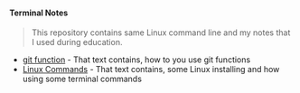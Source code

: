 #### Terminal Notes
> This repository contains same Linux command line and my notes that I used during education.

* [git function](https://github.com/msxiyev/my-Notes/blob/master/git%20fuctions) - That text contains, how to you use git functions
* [Linux Commands](https://github.com/smehemmed/my-Notes/blob/master/Linux%20Commands.md) - That text contains, some Linux installing and how using some terminal commands 
